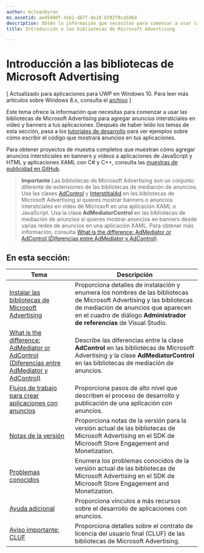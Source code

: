```yaml
---
author: mcleanbyron
ms.assetid: ae45490f-3eb1-4b7f-8e18-bf82f0ca5d6d
description: Obtén la información que necesitas para comenzar a usar las bibliotecas de Microsoft Advertising para agregar anuncios intersticiales en vídeo y banners a tus aplicaciones.
title: Introducción a las bibliotecas de Microsoft Advertising

---
```


# Introducción a las bibliotecas de Microsoft Advertising


\[ Actualizado para aplicaciones para UWP en Windows 10. Para leer más artículos sobre Windows 8.x, consulta el [archivo](http://go.microsoft.com/fwlink/p/?linkid=619132) \]

Este tema ofrece la información que necesitas para comenzar a usar las bibliotecas de Microsoft Advertising para agregar anuncios intersticiales en vídeo y banners a tus aplicaciones. Después de haber leído los temas de esta sección, pasa a los [tutoriales de desarrollo](developer-walkthroughs.md) para ver ejemplos sobre cómo escribir el código que mostrará anuncios en tus aplicaciones.

Para obtener proyectos de muestra completos que muestran cómo agregar anuncios intersticiales en banners y vídeos a aplicaciones de JavaScript y HTML y aplicaciones XAML con C# y C++, consulta las [muestras de publicidad en GitHub](http://aka.ms/githubads).

>**Importante**   Las bibliotecas de Microsoft Advertising son un conjunto diferente de extensiones de las bibliotecas de mediación de anuncios. Usa las clases [AdControl](https://msdn.microsoft.com/library/windows/apps/microsoft.advertising.winrt.ui.adcontrol.aspx) y [InterstitialAd](https://msdn.microsoft.com/library/windows/apps/microsoft.advertising.winrt.ui.interstitialad.aspx) en las bibliotecas de Microsoft Advertising si quieres mostrar banners o anuncios intersticiales en vídeo de Microsoft en una aplicación XAML o JavaScript. Usa la clase **AdMediatorControl** en las bibliotecas de mediación de anuncios si quieres mostrar anuncios en banners desde varias redes de anuncios en una aplicación XAML. Para obtener más información, consulta [What is the difference: AdMediator or AdControl (Diferencias entre AdMediator y AdControl)](what-is-the-difference-admediatorcontrol-or-adcontrol.md).

 

## En esta sección:

| Tema                                                                                                       | Descripción                 |
|-------------------------------------------------------------------------------------------------------------|-----------------------------|
| [Instalar las bibliotecas de Microsoft Advertising](install-the-microsoft-advertising-libraries.md) |  Proporciona detalles de instalación y enumera los nombres de las bibliotecas de Microsoft Advertising y las bibliotecas de mediación de anuncios que aparecen en el cuadro de diálogo **Administrador de referencias** de Visual Studio.  |
| [What is the difference: AdMediator or AdControl (Diferencias entre AdMediator y AdControl)](what-is-the-difference-admediatorcontrol-or-adcontrol.md)        |  Describe las diferencias entre la clase **AdControl** en las bibliotecas de Microsoft Advertising y la clase **AdMediatorControl** en las bibliotecas de mediación de anuncios.    |
| [Flujos de trabajo para crear aplicaciones con anuncios](workflows-for-creating-apps-with-ads.md)     |  Proporciona pasos de alto nivel que describen el proceso de desarrollo y publicación de una aplicación con anuncios.   |
| [Notas de la versión](release-notes-for-the-advertising-libraries.md)         |  Proporciona notas de la versión para la versión actual de las bibliotecas de Microsoft Advertising en el SDK de Microsoft Store Engagement and Monetization.   |
| [Problemas conocidos](known-issues-for-the-advertising-libraries.md)      |  Enumera los problemas conocidos de la versión actual de las bibliotecas de Microsoft Advertising en el SDK de Microsoft Store Engagement and Monetization.   |
| [Ayuda adicional](additional-help.md)                                    |   Proporciona vínculos a más recursos sobre el desarrollo de aplicaciones con anuncios.  |
| [Aviso importante: CLUF](important-notice-eula.md)                                    |   Proporciona detalles sobre el contrato de licencia del usuario final (CLUF) de las bibliotecas de Microsoft Advertising.   |


 

 


<!--HONumber=May16_HO2-->


